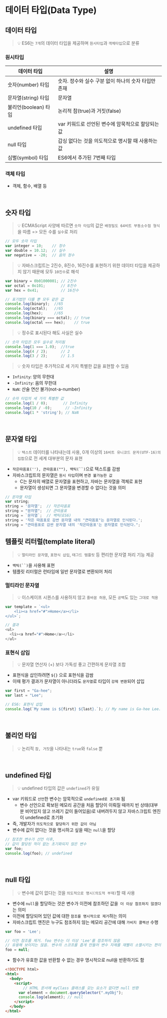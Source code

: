 # 데이터 타입(Data Type)

## 데이터 타입

> 💡 ES6는 `7개`의 데이터 타입을 제공하며 `원시타입`과 `객체타입`으로 분류

### 원시타입

| 데이터 타입 | 설명 |
| ------- | ------------------------------------------------- |
| 숫자(number) 타입 | 숫자. 정수와 실수 구분 없이 하나의 숫자 타입만 존재 |
| 문자열(string) 타입 | 문자열 |
| 불리언(boolean) 타입 | 논리적 참(true)과 거짓(false) |
| undefined 타입 | var 키워드로 선언된 변수에 암묵적으로 할당되는 값 |
| null 타입 | 갑싱 없다는 것을 의도적으로 명시할 때 사용하는 값 |
| 심벌(symbol) 타입 | ES6에서 추가된 7번째 타입 |

### 객체 타입

- 객체, 함수, 배열 등

<br />

## 숫자 타입

> 💡 ECMAScript 사양에 따르면 `숫자 타입`의 값은 `배정밀도 64비트 부동소수점 형식`을 따름 => 모든 수를 `실수`로 처리

```javascript
// 모두 숫자 타입
var integer = 10;    // 정수
var double = 10.12;  // 실수
var negative = -20;  // 음의 정수
```

> 💡 자바스크립트는 2진수, 8진수, 16진수를 표현하기 위한 데이터 타입을 제공하지 않기 때문에 모두 `10진수`로 해석

```javascript
var binary = 0b01000001; // 2진수
var octal = 0o101;       // 8진수
var hex = 0x41;          // 16진수

// 표기법만 다를 뿐 모두 같은 값
console.log(binary);  //65
console.log(octal);   //65
console.log(hex);     //65
console.log(binary === octal); // true
console.log(octal === hex);    // true
```

> 💡 정수로 표시된다 해도 사실은 실수

```javascript
// 숫자 타입은 모두 실수로 처리됨
console.log(1 === 1.0);  //true
console.log(4 / 2);      // 2
console.log(3 / 2);      // 1.5
```

> 💡 숫자 타입은 추가적으로 세 가지 특별한 값을 표현할 수 있음

- `Infinity`: 양의 무한대
- `-Infinity`: 음의 무한대
- `NaN`: 산술 연산 불가(not-a-number)

```javascript
// 숫자 타입의 세 가지 특별한 값
console.log(1 / 0);       // Infinity
console.log(10 / -0);      // -Infinity
console.log(1 * 'string'); // NaN
```

<br />

## 문자열 타입

> 💡 `텍스트` 데이터를 나타내는데 사용, 0개 이상의 `16비트 유니코드 문자(UTF-16)의 집합`으로 전 세계 대부분의 문자 표현

- `작은따옴표(''), 큰따옴표(""), 백틱(``)`으로 텍스트를 감쌈
- 자바스크립트의 문자열은 `원시 타입`이며 `변경 불가능한 값`
  - C는 문자의 배열로 문자열을 표현하고, 자바는 문자열을 객체로 표현
  - 문자열이 생성되면 그 문자열을 변경할 수 없다는 것을 의미

```javascript
// 문자열 타입
var string;
string = '문자열';  // 작은따옴표
string = "문자열";  // 큰따옴표
string = `문자열`;  // 백틱(ES6)
string = '작은 따옴표로 감싼 문자열 내의 "큰따옴표"는 문자열로 인식된다.';
string = "큰따옴표로 감싼 문자열 내의 '작은따옴표'는 문자열로 인식된다.";
```

## 템플릿 리터럴(template literal)

> 💡 `멀티라인 문자열`, `표현식 삽입`, `태그드 템플릿` 등 편리한 문자열 처리 기능 제공

- `백틱(``)`을 사용해 표현
- 템플릿 리터럴은 런타임에 일반 문자열로 변환되어 처리

### 멀티라인 문자열

> 💡 이스케이프 시퀀스를 사용하지 않고 `줄바꿈 허용`, 모든 `공백`도 있는 `그대로 적용`

```javascript
var template = `<ul>
	<li><a href="#">Home</a></li>
</ul>`;

// 결과
<ul>
  <li><a href="#">Home</a></li>
</ul>
```

### 표현식 삽입

> 💡 문자열 연산자 (+) 보다 가독성 좋고 간편하게 문자열 조합

- 표현식을 삽인하려면 `${}` 으로 표현식을 감쌈
- 이때 평가 결과가 문자열이 아니더라도 `문자열`로 타입이 `강제 변환`되어 삽입

```javascript
var first = "Ga-hee";
var last = "Lee";

// ES6: 표현식 삽입
console.log(`My name is ${first} ${last}.`); // My name is Ga-hee Lee.
```

<br />

## 불리언 타입

> 💡 논리적 `참, 거짓`을 나타내는 `true`와 `false` 뿐

<br />

## undefined 타입

> 💡 undefined 타입의 값은 `undefined`가 유일

- var 키워드로 `선언`한 변수는 암묵적으로 `undefined로 초기화` 됨
  - 변수 선언으로 확보된 메모리 공간을 처음 할당이 이뤄질 때까지 빈 상태(대부분 비어있지 않고 쓰레기 값이 들어있음)로 내버려두지 않고 자바스크립트 엔진이 undefined로 초기화
- 즉, 개발자가 `의도적으로 할당하기 위한 값이 아님`
- 변수에 값이 없다는 것을 명시하고 싶을 때는 `null`을 할당

```javascript
// 참조한 변수가 선언 이후,
// 값이 할당된 적이 없는 초기화되지 않은 변수
var foo;
console.log(foo); // undefined
```

<br />

## null 타입

> 💡 변수에 값이 없다는 것을 `의도적으로 명시(의도적 부재)`할 때 사용

- 변수에 `null`을 할당하는 것은 변수가 이전에 참조하던 값을` 더 이상 참조하지 않겠다`는 의미
- 이전에 할당되어 있던 값에 대한 `참조를 명시적으로 제거`하는 의미
- 자바스크립트 엔진은 누구도 참조하지 않는 메모리 공간에 대해 `가비지 콜렉션` 수행

```javascript
var foo = 'Lee';

// 이전 참조를 제거. foo 변수는 더 이상 'Lee'를 참조하지 않음
// 유용해 보이지는 않음. 변수의 스코프를 좁게 만들어 변수 자체를 재빨리 소멸시키는 편이 나음
foo = null;
```

- 함수가 유효한 값을 반환할 수 없는 경우 명시적으로 null을 반환하기도 함

```html
<!DOCTYPE html>
<html>
  <body>
    <script>
        // HTML 문서에 myClass 클래스를 갖는 요소가 없다면 null 반환
      var element = document.querySelector(".myObj");
      console.log(element); // null
    </script>
  </body>
</html>
```